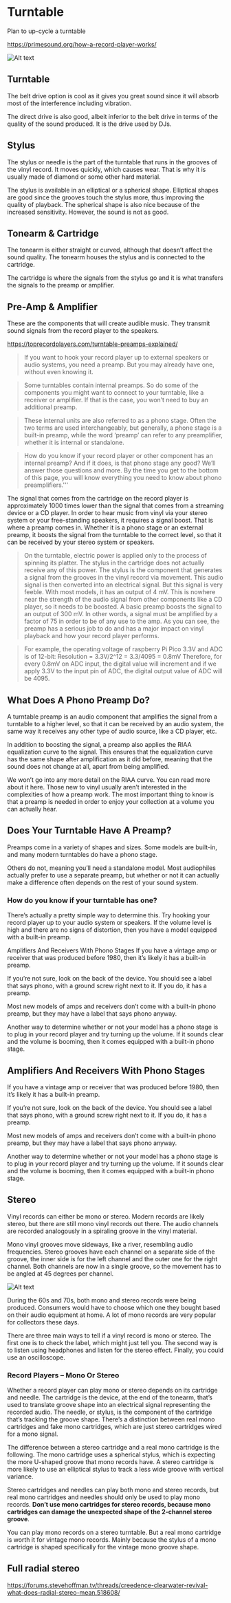 # Turntable
Plan to up-cycle a turntable

https://primesound.org/how-a-record-player-works/

![Alt text](/readme_img/How-a-Record-Player-Works2.jpg)


## Turntable
The belt drive option is cool as it gives you great sound since it will absorb most of the interference including vibration.

The direct drive is also good, albeit inferior to the belt drive in terms of the quality of the sound produced. It is the drive used by DJs.

## Stylus
The stylus or needle is the part of the turntable that runs in the grooves of the vinyl record. It moves quickly, which causes wear. That is why it is usually made of diamond or some other hard material.

The stylus is available in an elliptical or a spherical shape. Elliptical shapes are good since the grooves touch the stylus more, thus improving the quality of playback. The spherical shape is also nice because of the increased sensitivity. However, the sound is not as good.

## Tonearm & Cartridge

The tonearm is either straight or curved, although that doesn’t affect the sound quality. The tonearm houses the stylus and is connected to the cartridge.

The cartridge is where the signals from the stylus go and it is what transfers the signals to the preamp or amplifier.

## Pre-Amp & Amplifier
These are the components that will create audible music. They transmit sound signals from the record player to the speakers.

https://toprecordplayers.com/turntable-preamps-explained/

> If you want to hook your record player up to external speakers or audio systems, you need a preamp.
> But you may already have one, without even knowing it.

> Some turntables contain internal preamps.
> So do some of the components you might want to connect to your turntable, like a receiver or amplifier.
> If that is the case, you won’t need to buy an additional preamp.

> These internal units are also referred to as a phono stage.
> Often the two terms are used interchangeably, but generally, a phone stage is a built-in preamp, while the word ‘preamp’ can refer to any preamplifier, whether it is internal or standalone.

> How do you know if your record player or other component has an internal preamp? And if it does, is that phono stage any good?
> We’ll answer those questions and more. By the time you get to the bottom of this page, you will know everything you need to know about phono preamplifiers.'''


The signal that comes from the cartridge on the record player is approximately 1000 times lower than the signal that comes from a streaming device or a CD player.
In order to hear music from vinyl via your stereo system or your free-standing speakers, it requires a signal boost. That is where a preamp comes in. Whether it is a phono stage or an external preamp, it boosts the signal from the turntable to the correct level, so that it can be received by your stereo system or speakers.

> On the turntable, electric power is applied only to the process of spinning its platter. The stylus in the cartridge does not actually receive any of this power.
> The stylus is the component that generates a signal from the grooves in the vinyl record via movement. This audio signal is then converted into an electrical signal. But this signal is very feeble. With most models, it has an output of 4 mV.
> This is nowhere near the strength of the audio signal from other components like a CD player, so it needs to be boosted. A basic preamp boosts the signal to an output of 300 mV.
> In other words, a signal must be amplified by a factor of 75 in order to be of any use to the amp.
> As you can see, the preamp has a serious job to do and has a major impact on vinyl playback and how your record player performs.



> For example, the operating voltage of raspberry Pi Pico 3.3V and ADC is of 12-bit:
> Resolution = 3.3V/2^12 = 3.3/4095 = 0.8mV
> Therefore, for every 0.8mV on ADC input, the digital value will increment and if we apply 3.3V to the input pin of ADC, the digital output value of ADC will be 4095. 

## What Does A Phono Preamp Do?

A turntable preamp is an audio component that amplifies the signal from a turntable to a higher level, so that it can be received by an audio system, the same way it receives any other type of audio source, like a CD player, etc.

In addition to boosting the signal, a preamp also applies the RIAA equalization curve to the signal. This ensures that the equalization curve has the same shape after amplification as it did before, meaning that the sound does not change at all, apart from being amplified.

We won’t go into any more detail on the RIAA curve. You can read more about it here. Those new to vinyl usually aren’t interested in the complexities of how a preamp work. The most important thing to know is that a preamp is needed in order to enjoy your collection at a volume you can actually hear.

## Does Your Turntable Have A Preamp?
Preamps come in a variety of shapes and sizes. Some models are built-in, and many modern turntables do have a phono stage.

Others do not, meaning you’ll need a standalone model. Most audiophiles actually prefer to use a separate preamp, but whether or not it can actually make a difference often depends on the rest of your sound system.

### How do you know if your turntable has one?

There’s actually a pretty simple way to determine this. Try hooking your record player up to your audio system or speakers. If the volume level is high and there are no signs of distortion, then you have a model equipped with a built-in preamp.

Amplifiers And Receivers With Phono Stages
If you have a vintage amp or receiver that was produced before 1980, then it’s likely it has a built-in preamp.

If you’re not sure, look on the back of the device. You should see a label that says phono, with a ground screw right next to it. If you do, it has a preamp.

Most new models of amps and receivers don’t come with a built-in phono preamp, but they may have a label that says phono anyway.

Another way to determine whether or not your model has a phono stage is to plug in your record player and try turning up the volume. If it sounds clear and the volume is booming, then it comes equipped with a built-in phono stage.

## Amplifiers And Receivers With Phono Stages
If you have a vintage amp or receiver that was produced before 1980, then it’s likely it has a built-in preamp.

If you’re not sure, look on the back of the device. You should see a label that says phono, with a ground screw right next to it. If you do, it has a preamp.

Most new models of amps and receivers don’t come with a built-in phono preamp, but they may have a label that says phono anyway.

Another way to determine whether or not your model has a phono stage is to plug in your record player and try turning up the volume. If it sounds clear and the volume is booming, then it comes equipped with a built-in phono stage.


## Stereo ##
Vinyl records can either be mono or stereo. Modern records are likely stereo, but there are still mono vinyl records out there. The audio channels are recorded analogously in a spiraling groove in the vinyl material.

Mono vinyl grooves move sideways, like a river, resembling audio frequencies. Stereo grooves have each channel on a separate side of the groove, the inner side is for the left channel and the outer one for the right channel. Both channels are now in a single groove, so the movement has to be angled at 45 degrees per channel.

![Alt text](/readme_img/mono-versus-stereo.jpg)

During the 60s and 70s, both mono and stereo records were being produced. Consumers would have to choose which one they bought based on their audio equipment at home. A lot of mono records are very popular for collectors these days.

There are three main ways to tell if a vinyl record is mono or stereo. The first one is to check the label, which might just tell you. The second way is to listen using headphones and listen for the stereo effect. Finally, you could use an oscilloscope.

### Record Players – Mono Or Stereo ###
Whether a record player can play mono or stereo depends on its cartridge and needle. The cartridge is the device, at the end of the tonearm, that’s used to translate groove shape into an electrical signal representing the recorded audio. The needle, or stylus, is the component of the cartridge that’s tracking the groove shape.
There’s a distinction between real mono cartridges and fake mono cartridges, which are just stereo cartridges wired for a mono signal.

The difference between a stereo cartridge and a real mono cartridge is the following. The mono cartridge uses a spherical stylus, which is expecting the more U-shaped groove that mono records have. A stereo cartridge is more likely to use an elliptical stylus to track a less wide groove with vertical variance.

Stereo cartridges and needles can play both mono and stereo records, but real mono cartridges and needles should only be used to play mono records. **Don’t use mono cartridges for stereo records, because mono cartridges can damage the unexpected shape of the 2-channel stereo groove**.

You can play mono records on a stereo turntable. But a real mono cartridge is worth it for vintage mono records. Mainly because the stylus of a mono cartridge is shaped specifically for the vintage mono groove shape.


## Full radial stereo ##
https://forums.stevehoffman.tv/threads/creedence-clearwater-revival-what-does-radial-stereo-mean.518608/